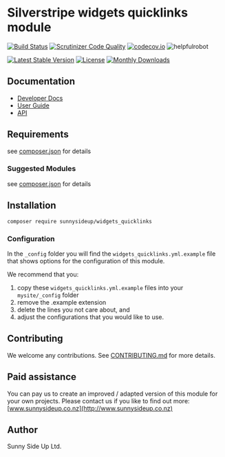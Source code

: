 # Silverstripe widgets quicklinks module
[![Build Status](https://travis-ci.org/sunnysideup/silverstripe-widgets_quicklinks.svg?branch=master)](https://travis-ci.org/sunnysideup/silverstripe-widgets_quicklinks)
[![Scrutinizer Code Quality](https://scrutinizer-ci.com/g/sunnysideup/silverstripe-widgets_quicklinks/badges/quality-score.png?b=master)](https://scrutinizer-ci.com/g/sunnysideup/silverstripe-widgets_quicklinks/?branch=master)
[![codecov.io](https://codecov.io/github/sunnysideup/silverstripe-widgets_quicklinks/coverage.svg?branch=master)](https://codecov.io/github/sunnysideup/silverstripe-widgets_quicklinks?branch=master)
![helpfulrobot](https://helpfulrobot.io/sunnysideup/widgets_quicklinks/badge)

[![Latest Stable Version](https://poser.pugx.org/sunnysideup/widgets_quicklinks/version)](https://packagist.org/packages/sunnysideup/widgets_quicklinks)
[![License](https://poser.pugx.org/sunnysideup/widgets_quicklinks/license)](https://packagist.org/packages/sunnysideup/widgets_quicklinks)
[![Monthly Downloads](https://poser.pugx.org/sunnysideup/widgets_quicklinks/d/monthly)](https://packagist.org/packages/sunnysideup/widgets_quicklinks)


## Documentation



 * [Developer Docs](docs/en/INDEX.md)
 * [User Guide](docs/en/userguide.md)
 * [API](http://ssmods.com/apis/widgets_quicklinks/docs/en/api/)

## Requirements



see [composer.json](composer.json) for details

### Suggested Modules



see [composer.json](composer.json) for details


## Installation


```
composer require sunnysideup/widgets_quicklinks
```

### Configuration



In the `_config` folder you will find the `widgets_quicklinks.yml.example`
file that shows options for the configuration of this module.

We recommend that you:

  1. copy these `widgets_quicklinks.yml.example` files into your
`mysite/_config` folder
  2. remove the .example extension
  3. delete the lines you not care about, and
  4. adjust the configurations that you would like to use.


## Contributing



We welcome any contributions. See [CONTRIBUTING.md](CONTRIBUTING.md) for more details.

## Paid assistance



You can pay us to create an improved / adapted version of this module for your own projects.  Please contact us if you like to find out more: [www.sunnysideup.co.nz](http://www.sunnysideup.co.nz)

## Author



Sunny Side Up Ltd.
